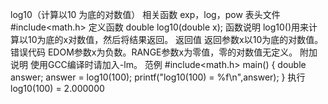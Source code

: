 log10（计算以10 为底的对数值）
相关函数
exp，log，pow
表头文件
#include<math.h>
定义函数
double log10(double x);
函数说明
log10()用来计算以10为底的x对数值，然后将结果返回。
返回值
返回参数x以10为底的对数值。
错误代码
EDOM参数x为负数。RANGE参数x为零值，零的对数值无定义。
附加说明
使用GCC编译时请加入-lm。
范例
#include<math.h>
main()
{
double answer;
answer = log10(100);
printf("log10(100) = %f\n",answer);
}
执行
log10(100) = 2.000000